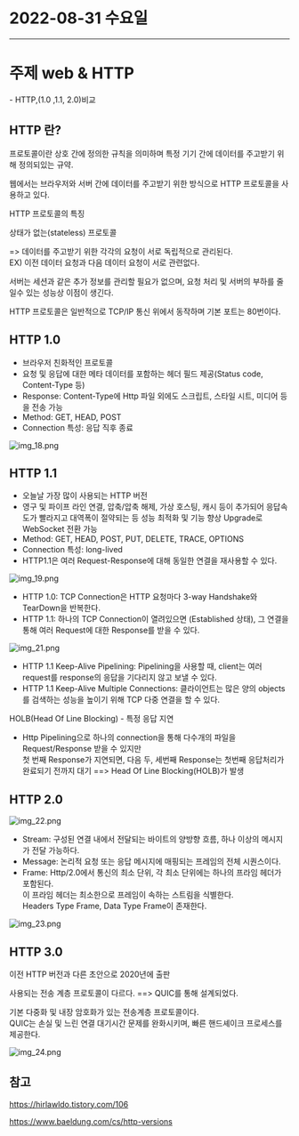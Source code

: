 # 2022-08-31 수요일

----

# 주제 web & HTTP 

<div style="font-size=20px">
- HTTP,(1.0 ,1.1, 2.0)비교 


</div>



## HTTP 란?

프로토콜이란 상호 간에 정의한 규칙을 의미하며 특정 기기 간에 데이터를 주고받기 위해 정의되있는 규약.

웹에서는 브라우저와 서버 간에 데이터를 주고받기 위한 방식으로 HTTP 프로토콜을 사용하고 있다.

HTTP 프로토콜의 특징

상태가 없는(stateless) 프로토콜

=> 데이터를 주고받기 위한 각각의 요청이 서로 독립적으로 관리된다.<br>
EX) 이전 데이터 요청과 다음 데이터 요청이 서로 관련없다.

서버는 세션과 같은 추가 정보를 관리할 필요가 없으며, 요청 처리 및 서버의 부하를 줄일수 있는 성능상 이점이 생긴다.

HTTP 프로토콜은 일반적으로 TCP/IP 통신 위에서 동작하며 기본 포트는 80번이다.


## HTTP 1.0

- 브라우저 친화적인 프로토콜
- 요청 및 응답에 대한 메타 데이터를 포함하는 헤더 필드 제공(Status code, Content-Type 등)
- Response: Content-Type에 Http 파일 외에도 스크립트, 스타일 시트, 미디어 등을 전송 가능
- Method: GET, HEAD, POST
- Connection 특성: 응답 직후 종료

![img_18.png](img_18.png)



## HTTP 1.1 

- 오늘날 가장 많이 사용되는 HTTP 버전
- 영구 및 파이프 라인 연결, 압축/압축 해제, 가상 호스팅, 캐시 등이 추가되어 응답속도가 빨라지고 대역폭이 절약되는 등 
성능 최적화 및 기능 향상 Upgrade로 WebSocket 전환 가능
- Method: GET, HEAD, POST, PUT, DELETE, TRACE, OPTIONS
- Connection 특성: long-lived
- HTTP1.1은 여러 Request-Response에 대해 동일한 연결을 재사용할 수 있다.

![img_19.png](img_19.png)

- HTTP 1.0: TCP Connection은 HTTP 요청마다 3-way Handshake와 TearDown을 반복한다.
- HTTP 1.1: 하나의 TCP Connection이 열려있으면 (Established 상태), 그 연결을 통해 여러 Request에 대한 Response를 받을 수 있다.

![img_21.png](img_21.png)

- HTTP 1.1 Keep-Alive Pipelining: Pipelining을 사용할 때, client는 여러 request를 response의 응답을 기다리지 않고 보낼 수 있다.
- HTTP 1.1 Keep-Alive Multiple Connections: 클라이언트는 많은 양의 objects를 검색하는 성능을 높이기 위해 TCP 다중 연결을 할 수 있다.

HOLB(Head Of Line Blocking) - 특정 응답 지연

- Http Pipelining으로 하나의 connection을 통해 다수개의 파일을 Request/Response 받을 수 있지만 <br>
첫 번째 Response가 지연되면, 다음 두, 세번째 Response는 첫번째 응답처리가 완료되기 전까지 대기
==>  Head Of Line Blocking(HOLB)가 발생


## HTTP 2.0

![img_22.png](img_22.png)

- Stream: 구성된 연결 내에서 전달되는 바이트의 양방향 흐름, 하나 이상의 메시지가 전달 가능하다.
- Message: 논리적 요청 또는 응답 메시지에 매핑되는 프레임의 전체 시퀀스이다.
- Frame: Http/2.0에서 통신의 최소 단위, 각 최소 단위에는 하나의 프라임 헤더가 포함된다. <br>
이 프라임 헤더는 최소한으로 프레임이 속하는 스트림을 식별한다. <br>
Headers Type Frame, Data Type Frame이 존재한다.

![img_23.png](img_23.png)

## HTTP 3.0

이전 HTTP 버전과 다른 초안으로 2020년에 출판 

사용되는 전송 계층 프로토콜이 다르다.
==> QUIC를 통해 설계되었다. 

기본 다중화 및 내장 암호화가 있는 전송계층 프로토콜이다.<br>
QUIC는 손실 및 느린 연결 대기시간 문제를 완화시키며, 빠른 핸드셰이크 프로세스를 제공한다.

![img_24.png](img_24.png)

## 참고 

https://hirlawldo.tistory.com/106

https://www.baeldung.com/cs/http-versions